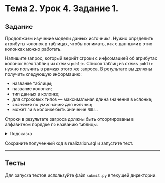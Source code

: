 # Тема 2. Урок 4. Задание 1. #

## Задание

Продолжаем изучение модели данных источника. Нужно определить атрибуты колонок в таблицах, чтобы понимать, как с данными в этих колонках можно работать.

Напишите запрос, который вернёт строки с информацией об атрибутах колонок всех таблиц из схемы `public`. Список таблиц из схемы `public` нужно получить в рамках этого же запроса. В результате вы должны получить следующую информацию:

- название таблицы;
- название колонки;
- тип данных в колонке;
- для строковых типов — максимальная длина значения в колонке;
- значение по умолчанию для колонки;
- может ли в колонке быть значение `NULL`.

Строки в результате запроса должны быть отсортированы в алфавитном порядке по названию таблицы.
<details>
<summary>Подсказка</summary>

Обратите внимание на системные представления `information_schema.columns` и  `information_schema.tables`.

</details>

Сохраните полученный код в realization.sql и запустите тест.

---

## Тесты

Для запуска тестов используйте файл `submit.py` в текущей директории.


